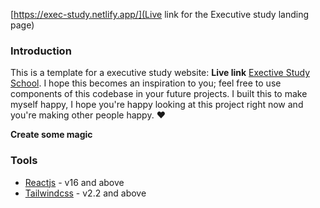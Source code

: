 [https://exec-study.netlify.app/](Live link for the Executive study landing page)

### Introduction

This is a template for a executive study website: **Live link** [Exective Study School](https://exec-study.netlify.app//). I hope this becomes an inspiration to you; feel free to use components of this codebase in your future projects. I built this to make myself happy, I hope you're happy looking at this project right now and you're making other people happy. ❤️

**Create some magic**

### Tools

- [Reactjs](https://reactjs.org) - v16 and above
- [Tailwindcss](https://tailwindcss.com) - v2.2 and above
